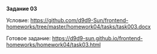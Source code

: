 **Задание 03**

Условие: https://github.com/d9d9-Sun/frontend-homeworks/tree/master/homework04/tasks/task003.docx

Готовое задание: https://d9d9-sun.github.io/frontend-homeworks/homework04/task03.html